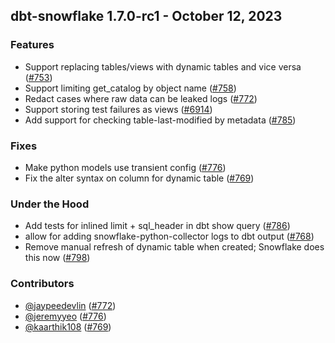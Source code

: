 ## dbt-snowflake 1.7.0-rc1 - October 12, 2023

### Features

- Support replacing tables/views with dynamic tables and vice versa ([#753](https://github.com/dbt-labs/dbt-snowflake/issues/753))
- Support limiting get_catalog by object name ([#758](https://github.com/dbt-labs/dbt-snowflake/issues/758))
- Redact cases where raw data can be leaked logs ([#772](https://github.com/dbt-labs/dbt-snowflake/issues/772))
- Support storing test failures as views ([#6914](https://github.com/dbt-labs/dbt-snowflake/issues/6914))
- Add support for checking table-last-modified by metadata ([#785](https://github.com/dbt-labs/dbt-snowflake/issues/785))

### Fixes

- Make python models use transient config ([#776](https://github.com/dbt-labs/dbt-snowflake/issues/776))
- Fix the alter syntax on column for dynamic table ([#769](https://github.com/dbt-labs/dbt-snowflake/issues/769))

### Under the Hood

- Add tests for inlined limit + sql_header in dbt show query ([#786](https://github.com/dbt-labs/dbt-snowflake/issues/786))
- allow for adding snowflake-python-collector logs to dbt output ([#768](https://github.com/dbt-labs/dbt-snowflake/issues/768))
- Remove manual refresh of dynamic table when created; Snowflake does this now ([#798](https://github.com/dbt-labs/dbt-snowflake/issues/798))

### Contributors
- [@jaypeedevlin](https://github.com/jaypeedevlin) ([#772](https://github.com/dbt-labs/dbt-snowflake/issues/772))
- [@jeremyyeo](https://github.com/jeremyyeo) ([#776](https://github.com/dbt-labs/dbt-snowflake/issues/776))
- [@kaarthik108](https://github.com/kaarthik108) ([#769](https://github.com/dbt-labs/dbt-snowflake/issues/769))
